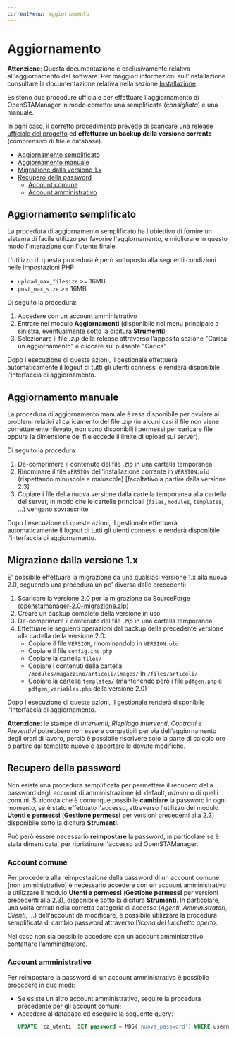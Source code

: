```yaml
---
currentMenu: aggiornamento
---
```


# Aggiornamento

**Attenzione**: Questa documentazione è esclusivamente relativa all'aggiornamento del software. Per maggiori informazioni sull'installazione consultare la documentazione relativa nella sezione [Installazione](Installazione.md).

Esistono due procedure ufficiale per effettuare l'aggiornamento di OpenSTAManager in modo corretto: una semplificata (_consigliata_) e una manuale.

In ogni caso, il corretto procedimento prevede di [scaricare una release ufficiale del progetto](https://github.com/devcode-it/openstamanager/releases) ed **effettuare un backup della versione corrente** (comprensivo di file e database).

<!-- TOC depthFrom:2 depthTo:6 orderedList:false updateOnSave:true withLinks:true -->

- [Aggiornamento semplificato](#aggiornamento-semplificato)
- [Aggiornamento manuale](#aggiornamento-manuale)
- [Migrazione dalla versione 1.x](#migrazione-dalla-versione-1x)
- [Recupero della password](#recupero-della-password)
    - [Account comune](#account-comune)
    - [Account amministrativo](#account-amministrativo)

<!-- /TOC -->

## Aggiornamento semplificato

La procedura di aggiornamento semplificato ha l'obiettivo di fornire un sistema di facile utilizzo per favorire l'aggiornamento, e migliorare in questo modo l'interazione con l'utente finale.

L'utilizzo di questa procedura è però sottoposto alla seguenti condizioni nelle impostazioni PHP:
- `upload_max_filesize` >= 16MB
- `post_max_size` >= 16MB

Di seguito la procedura:
1. Accedere con un account amministrativo
2. Entrare nel modulo **Aggiornamenti** (disponibile nel menu principale a sinistra, eventualmente sotto la dicitura **Strumenti**)
3. Selezionare il file _.zip_ della release attraverso l'apposita sezione "Carica un aggiornamento" e cliccare sul pulsante "Carica"

Dopo l'esecuzione di queste azioni, il gestionale effettuerà automaticamente il logout di tutti gli utenti connessi e renderà disponibile l'interfaccia di aggiornamento.

## Aggiornamento manuale

La procedura di aggiornamento manuale è resa disponibile per ovviare ai problemi relativi al caricamento del file _.zip_ (in alcuni casi il file non viene correttamente rilevato, non sono disponibili i permessi per caricare file oppure la dimensione del file eccede il limite di upload sul server).

Di seguito la procedura:
1. De-comprimere il contenuto del file _.zip_ in una cartella temporanea
2. Rinominare il file `VERSION` dell'installazione corrente in `VERSION.old` (rispettando minuscole e maiuscole) [facoltativo a partire dalla versione 2.3]
3. Copiare i file della nuova versione dalla cartella temporanea alla cartella del server, in modo che le cartelle principali (`files`, `modules`, `templates`, ...) vengano sovrascritte

Dopo l'esecuzione di queste azioni, il gestionale effettuerà automaticamente il logout di tutti gli utenti connessi e renderà disponibile l'interfaccia di aggiornamento.

## Migrazione dalla versione 1.x

E' possibile effettuare la migrazione da una qualsiasi versione 1.x alla nuova 2.0,  seguendo una procedura un po’ diversa dalle precedenti:

1. Scaricare la versione 2.0 per la migrazione da SourceForge ([openstamanager-2.0-migrazione.zip](https://sourceforge.net/projects/openstamanager/files/openstamanager/openstamanager-2.x/))
2. Creare un backup completo della versione in uso
1. De-comprimere il contenuto del file _.zip_ in una cartella temporanea
4. Effettuare le seguenti operazioni dal backup della precedente versione alla cartella della versione 2.0:
    - Copiare il file `VERSION`, rinominandolo in `VERSION.old`
    - Copiare il file `config.inc.php`
    - Copiare la cartella `files/`
    - Copiare i contenuti della cartella `/modules/magazzino/articoli/images/` in `/files/articoli/`
    - Copiare la cartella `templates/` (mantenendo però i file `pdfgen.php` e `pdfgen_variables.php` della versione 2.0)

Dopo l'esecuzione di queste azioni, il gestionale renderà disponibile l'interfaccia di aggiornamento.

**Attenzione**: le stampe di _Interventi_, _Riepilogo interventi_, _Contratti_ e _Preventivi_ potrebbero non essere compatibili per via dell’aggiornamento degli orari di lavoro, perciò è possibile riscrivere solo la parte di calcolo ore o partire dal template nuovo e apportare le dovute modifiche.

## Recupero della password

Non esiste una procedura semplificata per permettere il recupero della password degli account di amministrazione (di default, _admin_) o di quelli comuni.
Si ricorda che è comunque possibile **cambiare** la password in ogni momento, se è stato effettuato l'accesso, attraverso l'utilizzo del modulo **Utenti e permessi** (**Gestione permessi** per versioni precedenti alla 2.3) disponibile sotto la dicitura **Strumenti**.

Può però essere necessario **reimpostare** la password, in particolare se è stata dimenticata, per ripristinare l'accesso ad OpenSTAManager.

### Account comune

Per procedere alla reimpostazione della password di un account comune (non amministrativo) è necessario accedere con un account amministrativo e utilizzare il modulo **Utenti e permessi** (**Gestione permessi** per versioni precedenti alla 2.3), disponibile sotto la dicitura **Strumenti**.
In particolare, una volta entrati nella corretta categoria di accesso (_Agenti_, _Amministratori_, _Clienti_, ...) dell'account da modificare, è possibile utilizzare la procedura semplificata di cambio password attraverso l'_icona del lucchetto aperto_.

Nel caso non sia possibile accedere con un account amministrativo, contattare l'amministratore.

### Account amministrativo

Per reimpostare la password di un account amministrativo è possibile procedere in due modi:
- Se esiste un altro account amministrativo, seguire la procedura precedente per gli account comuni;
- Accedere al database ed eseguire la seguente query:
    ```sql
    UPDATE `zz_utenti` SET password = MD5('nuova_password') WHERE username = 'admin';
    ```
